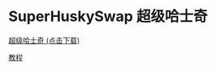# SuperHuskySwap 超级哈士奇

[超级哈士奇 (点击下载)](https://cdn.jsdelivr.net/gh/zhaobit/husky@main/releases/SuperHuskySwapV1.0.0.8.zip)

[教程](./docs)